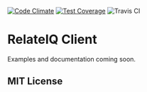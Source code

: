 [![Code Climate](https://codeclimate.com/github/dkarter/RelateIQClient/badges/gpa.svg)](https://codeclimate.com/github/dkarter/RelateIQClient) [![Test Coverage](https://codeclimate.com/github/dkarter/RelateIQClient/badges/coverage.svg)](https://codeclimate.com/github/dkarter/RelateIQClient/coverage) ![Travis CI](https://travis-ci.org/dkarter/RelateIQClient.svg?branch=master)

# RelateIQ Client


Examples and documentation coming soon.

## MIT License
